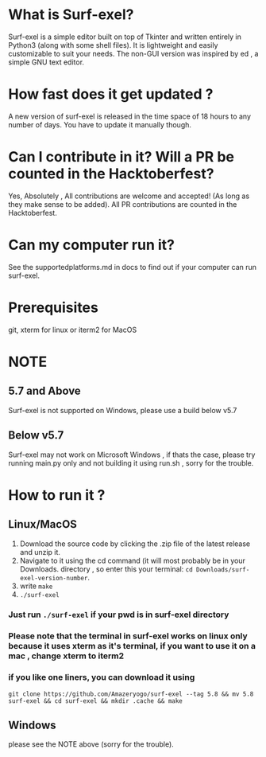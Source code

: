 # What is Surf-exel?

Surf-exel is a simple editor built on top of Tkinter and written entirely in Python3 (along with some shell files).
It is lightweight and easily customizable to suit your needs. 
The non-GUI version was inspired by ed , a simple GNU text editor.

# How fast does it get updated ?
A new version of surf-exel is released in the time space of 18 hours to any number of days.
You have to update it manually though. 

# Can I contribute in it? Will a PR be counted in the Hacktoberfest?
Yes, Absolutely , All contributions are welcome and accepted! (As long as they make sense to be added).
All PR contributions are counted in the Hacktoberfest.
# Can my computer run it?
See the supportedplatforms.md in docs to find out if your computer can run surf-exel.

# Prerequisites

git, xterm for linux or iterm2 for MacOS 

# NOTE 
## 5.7 and Above
Surf-exel is not supported on Windows, please use a build below v5.7

## Below v5.7
Surf-exel may not work on Microsoft Windows , if thats the case, please try running main.py only and not building it using run.sh , sorry for the trouble. 

# How to run it ?
## Linux/MacOS
1) Download the source code by clicking the .zip file of the latest release and unzip it. 
2) Navigate to it using the cd command (it will most probably be in your Downloads. directory , so enter this your terminal: `cd Downloads/surf-exel-version-number`.
3) write `make`
4) `./surf-exel`
### Just run `./surf-exel` if your pwd is in surf-exel directory
### Please note that the terminal in surf-exel works on linux only because it uses xterm as it's terminal, if you want to use it on a mac , change xterm to iterm2
### if you like one liners, you can download it using 
` git clone https://github.com/Amazeryogo/surf-exel --tag 5.8 && mv 5.8 surf-exel && cd surf-exel && mkdir .cache && make
`


## Windows 
please see the NOTE above (sorry for the trouble).





